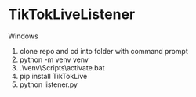 # TikTokLiveListener

Windows

1. clone repo and cd into folder with command prompt
2. python -m venv venv
3. .\venv\Scripts\activate.bat
4. pip install TikTokLive
5. python listener.py